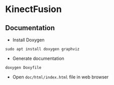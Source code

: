 # KinectFusion

## Documentation

- Install Doxygen

```shell
sudo apt install doxygen graphviz
```

- Generate documentation

```shell
doxygen Doxyfile
```

- Open `doc/html/index.html` file in web browser
